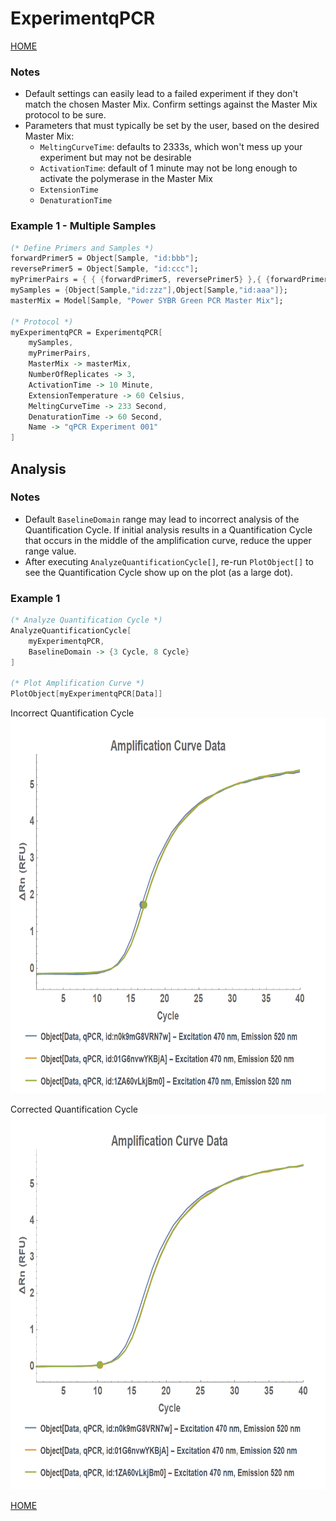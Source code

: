 # ExperimentqPCR

[HOME](/README.md)

### Notes
- Default settings can easily lead to a failed experiment if they don't match the chosen Master Mix. Confirm settings against the Master Mix protocol to be sure.
- Parameters that must typically be set by the user, based on the desired Master Mix:
  - `MeltingCurveTime`: defaults to 2333s, which won't mess up your experiment but may not be desirable
  - `ActivationTime`: default of 1 minute may not be long enough to activate the polymerase in the Master Mix
  - `ExtensionTime`
  - `DenaturationTime`

### Example 1 - Multiple Samples

```mathematica
(* Define Primers and Samples *)
forwardPrimer5 = Object[Sample, "id:bbb"];
reversePrimer5 = Object[Sample, "id:ccc"];
myPrimerPairs = { { {forwardPrimer5, reversePrimer5} },{ {forwardPrimer5, reversePrimer5} } };
mySamples = {Object[Sample,"id:zzz"],Object[Sample,"id:aaa"]};
masterMix = Model[Sample, "Power SYBR Green PCR Master Mix"];

(* Protocol *)
myExperimentqPCR = ExperimentqPCR[
	mySamples,
	myPrimerPairs,
	MasterMix -> masterMix,
	NumberOfReplicates -> 3,
	ActivationTime -> 10 Minute,
	ExtensionTemperature -> 60 Celsius,
	MeltingCurveTime -> 233 Second,
	DenaturationTime -> 60 Second,
	Name -> "qPCR Experiment 001"
]
```

## Analysis
### Notes
- Default `BaselineDomain` range may lead to incorrect analysis of the Quantification Cycle. If initial analysis results in a Quantification Cycle that occurs in the middle of the amplification curve, reduce the upper range value.
- After executing `AnalyzeQuantificationCycle[]`, re-run `PlotObject[]` to see the Quantification Cycle show up on the plot (as a large dot).

### Example 1
```mathematica
(* Analyze Quantification Cycle *)
AnalyzeQuantificationCycle[
    myExperimentqPCR,
    BaselineDomain -> {3 Cycle, 8 Cycle}
]

(* Plot Amplification Curve *)
PlotObject[myExperimentqPCR[Data]]
```

Incorrect Quantification Cycle
<img src="images/ExperimentqPCR.ex001.plot001.png" alt="Analysis 1" height="600"/>


Corrected Quantification Cycle
<img src="images/ExperimentqPCR.ex001.plot002.png" alt="Analysis 2" height="600"/>



[HOME](/README.md)